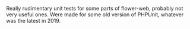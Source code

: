 Really rudimentary unit tests for some parts of flower-web, probably not very useful ones. Were made for some old version of PHPUnit, whatever was the latest in 2019.